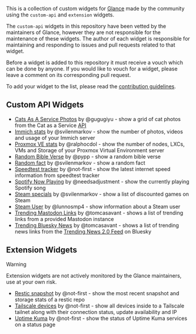 This is a collection of custom widgets for [Glance](https://github.com/glanceapp/glance) made by the community using the `custom-api` and `extension` widgets.

The `custom-api` widgets in this repository have been vetted by the maintainers of Glance, however they are not responsible for the maintenance of these widgets. The author of each widget is responsible for maintaining and responding to issues and pull requests related to that widget.

Before a widget is added to this repository it must receive a vouch which can be done by anyone. If you would like to vouch for a widget, please leave a comment on its corresponding pull request.

To add your widget to the list, please read the [contribution guidelines](CONTRIBUTING.md).

## Custom API Widgets

- [Cats As A Service Photos](widgets/cats-as-a-service-photos-by-gugugiyu/README.md) by @gugugiyu - show a grid of cat photos from the Cat as a Service [API](https://cataas.com/)
- [Immich stats](widgets/immich-stats-by-svilenmarkov/README.md) by @svilenmarkov - show the number of photos, videos and usage of your Immich server
- [Proxmox VE stats](widgets/proxmox-ve-stats-by-ralphocdol/README.md) by @ralphocdol - show the number of nodes, LXCs, VMs and Storage of your Proxmox Virtual Environment server
- [Random Bible Verse](widgets/random-bible-verse-by-pypp/README.md) by @pypp - show a random bible verse
- [Random fact](widgets/random-fact-by-svilenmarkov/README.md) by @svilenmarkov - show a random fact
- [Speedtest tracker](widgets/speedtest-tracker-by-notfirst/README.md) by @not-first - show the latest internet speed information from speedtest tracker
- [Spotify Now Playing](widgets/spotify-now-playing-by-needsadjustment/README.md) by @needsadjustment - show the currently playing Spotify song
- [Steam specials](widgets/steam-specials-by-svilenmarkov/README.md) by @svilenmarkov - show a list of discounted games on Steam
- [Steam User](widgets/steam-user-by-lunnosmp4/README.md) by @lunnosmp4 - show information about a Steam user
- [Trending Mastodon Links](widgets/trending-mastodon-links-by-tomcasavant/README.md) by @tomcasavant - shows a list of trending links from a provided Mastodon instance
- [Trending Bluesky News](widgets/trending-bluesky-news-by-tomcasavant/README.md) by @tomcasavant - shows a list of trending news links from the [Trending News 2.0 Feed](https://bsky.app/profile/did:plc:kkf4naxqmweop7dv4l2iqqf5/feed/news-2-0) on Bluesky

## Extension Widgets

> [!WARNING]
>
> Extension widgets are not actively monitored by the Glance maintainers, use at your own risk.

- [Restic snapshot](https://github.com/not-first/restic-glance-extension) by @not-first - show the most recent snapshot and storage stats of a restic repo
- [Tailscale devices](https://github.com/not-first/tailscale-glance-extension) by @not-first - show all devices inside to a Tailscale tailnet along with their connection status, update availability and IP
- [Uptime Kuma](https://github.com/not-first/uptime-kuma-glance-extension/) by @not-first - show the status of Uptime Kuma services on a status page
